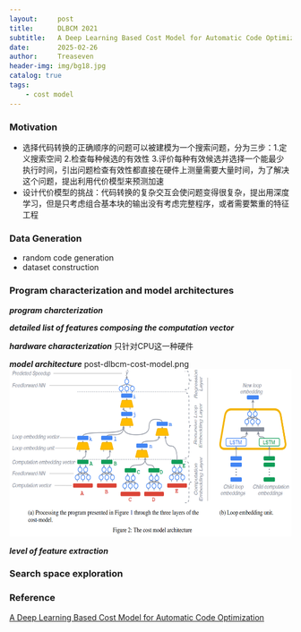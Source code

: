 ```yaml
---
layout:     post
title:      DLBCM 2021
subtitle:   A Deep Learning Based Cost Model for Automatic Code Optimization
date:       2025-02-26
author:     Treaseven
header-img: img/bg18.jpg
catalog: true
tags:
    - cost model
---
```


### Motivation
- 选择代码转换的正确顺序的问题可以被建模为一个搜索问题，分为三步：1.定义搜索空间 2.检查每种候选的有效性 3.评价每种有效候选并选择一个能最少执行时间，引出问题检查有效性都直接在硬件上测量需要大量时间，为了解决这个问题，提出利用代价模型来预测加速
- 设计代价模型的挑战：代码转换的复杂交互会使问题变得很复杂，提出用深度学习，但是只考虑组合基本块的输出没有考虑完整程序，或者需要繁重的特征工程

### Data Generation
- random code generation
- dataset construction

### Program characterization and model architectures

***program charcterization***


***detailed list of features composing the computation vector***

***hardware characterization***
只针对CPU这一种硬件

***model architecture***
post-dlbcm-cost-model.png
<img width="800" height="300" src="../img/post-dlbcm-cost-model.png"/>


***level of feature extraction***


### Search space exploration




### Reference
[A Deep Learning Based Cost Model for Automatic Code Optimization](https://proceedings.mlsys.org/paper_files/paper/2021/file/d9387b6d643efb25132be36f7b908d96-Paper.pdf)